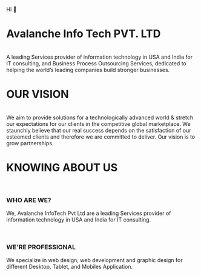 Hi  👋
# Avalanche Info Tech PVT. LTD

<br>
A leading Services provider of information technology in USA and India for IT consulting, and Business Process Outsourcing Services, dedicated to helping the world’s leading companies build stronger businesses.

# OUR VISION

<br>
We aim to provide solutions for a technologically advanced world & stretch our expectations for our clients in the competitive global marketplace. We staunchly believe that our real success depends on the satisfaction of our esteemed clients and therefore we are committed to deliver. Our vision is to grow partnerships.

# KNOWING ABOUT US

<br>

### WHO ARE WE?

We, Avalanche InfoTech Pvt Ltd are a leading Services provider of information technology in USA and India for IT consulting.

<br>

### WE'RE PROFESSIONAL

We specialize in web design, web development and graphic design for different Desktop, Tablet, and Mobiles Application.


<!--
**AvalancheInfoTech/AvalancheInfoTech** is a ✨ _special_ ✨ repository because its `README.md` (this file) appears on your GitHub profile.

Here are some ideas to get you started:

- 🔭 I’m currently working on ...
- 🌱 I’m currently learning ...
- 👯 I’m looking to collaborate on ...
- 🤔 I’m looking for help with ...
- 💬 Ask me about ...
- 📫 How to reach me: ...
- 😄 Pronouns: ...
- ⚡ Fun fact: ...
-->
